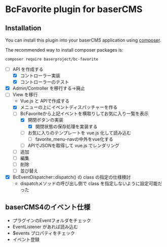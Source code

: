 # BcFavorite plugin for baserCMS

## Installation

You can install this plugin into your baserCMS application using [composer](https://getcomposer.org).

The recommended way to install composer packages is:

```
composer require baserproject/bc-favorite
```

- [ ] API を作成する
  - [x] コントローラー実装
  - [x] コントローラーのテスト
- [x] Admin/Controller を移行する→廃止
- [ ] View を移行
  - Vue.js と APIで作成する
  - [x] メニューの上にイベントディスパッチャーを作る
  - [ ] BcFavoriteから上記イベントを横取りしてお気に入り一覧を表示
    - [x] 開閉ボタンの実装
      - [x] 開閉状態の保存処理を実装する
    - [ ] お気に入りのテンプレートを vue.js 化して読み込む
      - [ ] favorite_menu-navの中外をvue化する
    - [ ] APIでJSONを取得して vue.js でレンダリング
  - [ ] 追加
  - [ ] 編集
  - [ ] 削除
  - [ ] 並び替え
- [x] BcEventDispatcher::dispatch() の class の指定の仕様検討
  - dispatchメソッドの呼び出し側で class を指定しないように設定可能だった

## baserCMS4のイベント仕様

- プラグインのEventフォルダをチェック
- EventListener があれば読み込む
- $events プロパティをチェック
- イベント登録



